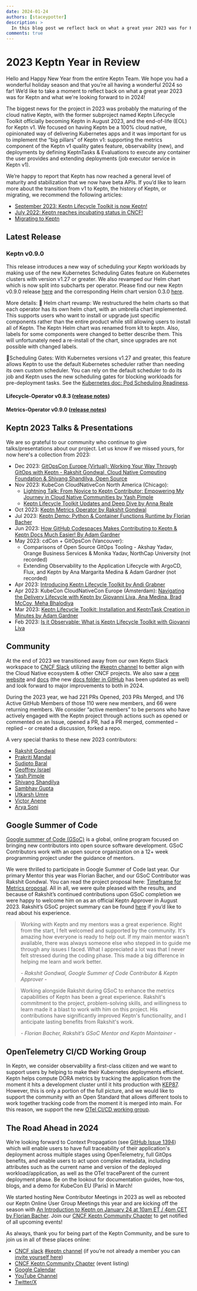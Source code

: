 ```yaml
---
date: 2024-01-24
authors: [staceypotter]
description: >
  In this blog post we reflect back on what a great year 2023 was for Keptn and the road ahead for this year.
comments: true
---
```


# 2023 Keptn Year in Review

Hello and Happy New Year from the entire Keptn Team.
We hope you had a wonderful holiday season and that you’re all having a wonderful 2024 so far!
We’d like to take a moment to reflect back on what a great year 2023 was for Keptn and what we're looking forward to in 2024!

The biggest news for the project in 2023 was probably the maturing of the cloud native Keptn,
with the former subproject named Keptn Lifecycle Toolkit officially becoming Keptn in August 2023,
and the end-of-life (EOL) for Keptn v1.
We focused on having Keptn be a 100% cloud native,
opinionated way of delivering Kubernetes apps and it was important for us to implement the
“big pillars” of Keptn v1: supporting the metrics component of the Keptn v1 quality gates feature,
observability (new), and deployments by defining KeptnTasks & Evaluations to execute any container
the user provides and extending deployments (job executor service in Keptn v1).
<!-- more -->

We’re happy to report that Keptn has now reached a general level of maturity and stabilization that
we now have beta APIs.
If you’d like to learn more about the transition from v1 to Keptn, the history
of Keptn, or migrating, we recommend the following articles:

- [September 2023: Keptn Lifecycle Toolkit is now Keptn!](https://medium.com/keptn/keptn-lifecycle-toolkit-is-now-keptn-e0812217bf46)
- [July 2022: Keptn reaches incubating status in CNCF!](https://medium.com/keptn/keptn-reaches-the-incubating-status-in-the-cncf-67291e2dda7)
- [Migrating to Keptn](https://keptn.sh/latest/docs/migrate/keptn/)

## Latest Release

### Keptn v0.9.0

This release introduces a new way of scheduling your Keptn workloads by making use of the new
Kubernetes Scheduling Gates feature on Kubernetes clusters with version v1.27 or greater.
We also revamped our Helm chart which is now split into subcharts per operator.
Please find our new Keptn v0.9.0 release [here](https://github.com/keptn/lifecycle-toolkit/releases/tag/klt-v0.9.0)
and the corresponding Helm chart version 0.3.0 [here](https://github.com/keptn/lifecycle-toolkit-charts/releases/tag/keptn-0.3.0).

More details:
🚀 Helm chart revamp: We restructured the helm charts so that each operator has its own helm chart,
with an umbrella chart implemented.
This supports users who want to install or upgrade just specific
components rather than the entire product while still allowing users to install all of Keptn.
The Keptn Helm chart was renamed from klt to keptn.
Also, labels for some components were changed to better describe them.
This will unfortunately need a re-install of the chart, since upgrades are not possible with changed labels.

🌟Scheduling Gates: With Kubernetes versions v1.27 and greater, this feature allows Keptn to use the
default Kubernetes scheduler rather than needing its own custom scheduler.
You can rely on the default scheduler to do its job and Keptn uses the new scheduling gates for blocking
workloads for pre-deployment tasks.
See the [Kubernetes doc: Pod Scheduling Readiness](https://kubernetes.io/docs/concepts/scheduling-eviction/pod-scheduling-readiness/).

#### Lifecycle-Operator v0.8.3 ([release notes](https://github.com/keptn/lifecycle-toolkit/releases/tag/lifecycle-operator-v0.8.3))

#### Metrics-Operator v0.9.0 ([release notes](https://github.com/keptn/lifecycle-toolkit/releases/tag/metrics-operator-v0.9.0))

## Keptn 2023 Talks & Presentations

<!-- markdownlint-disable MD013 -->
<!-- markdownlint-disable MD039 -->
<!-- markdownlint-disable max-one-sentence-per-line -->
We are so grateful to our community who continue to give talks/presentations about our project.
Let us know if we missed yours, for now here's a collection from 2023:

- Dec 2023: [GitOpsCon Europe (Virtual): Working Your Way Through GitOps with Keptn - Rakshit Gondwal, Cloud Native Computing Foundation & Shivang Shandilya, Open Source](https://youtu.be/CQhXfzYVAwY?feature=shared)
- Nov 2023: KubeCon CloudNativeCon North America (Chicago):
    - [Lightning Talk: From Novice to Keptn Contributor: Empowering My Journey in Cloud Native Communities by Yash Pimple](https://youtu.be/TyZS5mH6vM0?feature=shared)
    - [Keptn Lifecycle Toolkit Updates and Deep Dive by Anna Reale](https://youtu.be/H3UxOwS06iI?feature=shared)
- Oct 2023: [Keptn Metrics Operator by Rakshit Gondwal](https://youtu.be/K9O2Xi8P6Y0?feature=shared&t=549)
- Jul 2023: [Keptn Demo: Python & Container Functions Runtime by Florian Bacher](https://youtu.be/fkuo6CAJ1l8?feature=shared)
- Jun 2023: [How GitHub Codespaces Makes Contributing to Keptn & Keptn Docs Much Easier! By Adam Gardner](https://youtu.be/sFNzOhZw7Eg)
- May 2023: cdCon + GitOpsCon (Vancouver):
    - Comparisons of Open Source GitOps Tooling - Akshay Yadav, Orange Business Services & Monika Yadav, NorthCap University (not recorded)
    - Extending Observability to the Application Lifecycle with ArgoCD, Flux, and Keptn by Ana Margarita Medina & Adam Gardner (not recorded)
- Apr 2023: [Introducing Keptn Lifecycle Toolkit by Andi Grabner](https://youtu.be/449HAFYkUlY?feature=shared)
- Apr 2023: KubeCon CloudNativeCon Europe (Amsterdam): [Navigating the Delivery Lifecycle with Keptn by Giovanni Liva, Ana Medina, Brad McCoy, Meha Bhalodiya](https://youtu.be/Ezd6hGnRL84?feature=shared)
- Mar 2023: [Keptn Lifecycle Toolkit: Installation and KeptnTask Creation in Minutes by Adam Gardner](https://youtu.be/Hh01bBwZ_qM?feature=shared)
- Feb 2023: [Is it Observable: What is Keptn Lifecycle Toolkit with Giovanni Liva](https://youtu.be/Uvg4uG8AbFg?feature=shared)
<!-- markdownlint-enable max-one-sentence-per-line -->
<!-- markdownlint-enable MD039 -->
<!-- markdownlint-enable MD013 -->

## Community

At the end of 2023 we transitioned away from our own Keptn Slack workspace to
[CNCF Slack](http://cloud-native.slack.com/)
utilizing the [#keptn channel](https://cloud-native.slack.com/messages/keptn/) to
better align with the Cloud Native ecosystem & other CNCF projects.
We also saw a [new website](https://keptn.sh/) and [docs](https://keptn.sh/latest/docs/)
(the new [docs folder in GitHub](https://github.com/keptn/lifecycle-toolkit/tree/main/docs)
has been updated as well) and look forward to major improvements to both in 2024.

During the 2023 year, we had 221 PRs Opened, 203 PRs Merged, and 176 Active GitHub Members of those 110 were new members,
and 66 were returning members.
We consider “active members” to be persons who have actively engaged with the Keptn
project through actions such as opened or commented on an Issue, opened a PR, had a PR merged,
commented – replied – or created a discussion, forked a repo.

A very special thanks to these new 2023 contributors:

- [Rakshit Gondwal](https://github.com/rakshitgondwal)
- [Prakriti Mandal](https://github.com/prakrit55)
- [Sudipto Baral](https://github.com/sudiptob2)
- [Geoffrey Israel](https://github.com/geoffrey1330)
- [Yash Pimple](https://github.com/YashPimple)
- [Shivang Shandilya](https://github.com/shivangshandilya)
- [Sambhav Gupta](https://github.com/sambhavgupta0705)
- [Utkarsh Umre](https://github.com/UtkarshUmre)
- [Victor Anene](https://github.com/Vickysomtee)
- [Arya Soni](https://github.com/aryasoni98)

## Google Summer of Code

[Google summer of Code (GSoC)](https://summerofcode.withgoogle.com/) is a global, online program focused on
bringing new contributors into open source software development.
GSoC Contributors work with an open source organization on a 12+ week programming project under the guidance of mentors.

We were thrilled to participate in Google Summer of Code last year.
Our primary Mentor this year was Florian Bacher, and our GSoC Contributor was Rakshit Gondwal.
You can read the project proposal here:
[Timeframe for Metrics proposal](https://summerofcode.withgoogle.com/archive/2023/projects/e7z3n3kH).
All in all, we were quite pleased with the results, and because of Rakshit’s continued contributions upon GSoC
completion we were happy to welcome him on as an official Keptn Approver in August 2023.
Rakshit’s GSoC project summary can be found [here](https://github.com/rakshitgondwal/gsoc-2023)
if you’d like to read about his experience.

<!-- markdownlint-disable MD028 -->
> Working with Keptn and my mentors was a great experience.
> Right from the start, I felt welcomed and supported by the community.
> It's amazing how everyone is ready to help out.
> If my main mentor wasn't available, there was always someone else who stepped in to guide me through any issues I faced.
> What I appreciated a lot was that I never felt stressed during the coding phase.
> This made a big difference in helping me learn and work better.
>
> *- Rakshit Gondwal, Google Summer of Code Contributor & Keptn Approver -*

> Working alongside Rakshit during GSoC to enhance the metrics capabilities of Keptn has been a great experience.
> Rakshit's commitment to the project, problem-solving skills, and willingness to learn made it a blast to work with
> him on this project.
> His contributions have significantly improved Keptn's functionality, and I anticipate lasting benefits from Rakshit's work.
>
> *- Florian Bacher, Rakshit’s GSoC Mentor and Keptn Maintainer -*
<!-- markdownlint-enable MD028 -->

## OpenTelemetry CI/CD Working Group

In Keptn, we consider observability a first-class citizen and we want to support users by helping to make
their Kubernetes deployments efficient.
Keptn helps compute DORA metrics by tracking the application from the moment it hits a development cluster
until it hits production with [KEP87](https://github.com/keptn/enhancement-proposals/blob/main/text/0087-klt-traceid-propagation.md).
However, this is only a portion of the full picture, and we would like to support the community with an
Open Standard that allows different tools to work together tracking code from the moment it is merged into main.
For this reason, we support the new
[OTel CI/CD working group](https://github.com/open-telemetry/community/pull/1822/files).

## The Road Ahead in 2024

We’re looking forward to Context Propagation (see [GitHub Issue 1394](https://github.com/keptn/lifecycle-toolkit/issues/1394))
which will enable users to have full traceability of their application's deployment across multiple stages using OpenTelemetry,
full GitOps benefits, and enable users to act upon complex metadata, including attributes such as the current name and version
of the deployed workload/application, as well as the OTel traceParent of the current deployment phase.
Be on the lookout for documentation guides, how-tos, blogs, and a demo for KubeCon EU (Paris) in March!

We started hosting New Contributor Meetings in 2023 as well as rebooted our Keptn Online User Group Meetings this year
and are kicking off the season with
[An Introduction to Keptn on January 24 at 10am ET / 4pm CET by Florian Bacher](https://community.cncf.io/events/details/cncf-keptn-community-presents-keptn-online-user-group-meeting-an-introduction-to-keptn/).
Join our [CNCF Keptn Community Chapter](https://community.cncf.io/keptn-community/) to get notified of all upcoming events!

As always, thank you for being part of the Keptn Community, and be sure to join us in all of these places online:

<!-- markdownlint-disable MD013 -->
- [CNCF slack](http://cloud-native.slack.com/) [#keptn channel](https://cloud-native.slack.com/messages/keptn/) (if you’re not already a member you can [invite yourself here](https://communityinviter.com/apps/cloud-native/cncf))
- [CNCF Keptn Community Chapter](https://community.cncf.io/keptn-community/) (event listing)
- [Google Calendar](https://calendar.google.com/calendar/u/0?cid=ZHluYXRyYWNlLmNvbV9hYmpyaDF1a2YxOGloNDc3dGIxZWthZzJhZ0Bncm91cC5jYWxlbmRhci5nb29nbGUuY29t)
- [YouTube Channel](https://www.youtube.com/channel/UCHMn9HyAMeb81bRlaOuZyuQ)
- [Twitter/X](https://twitter.com/keptnProject)
<!-- markdownlint-enable MD013 -->
